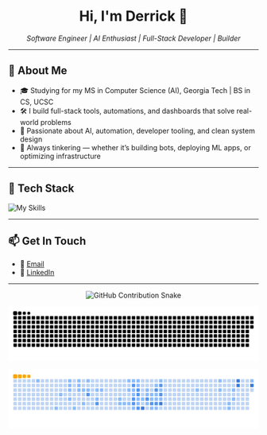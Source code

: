 <h1 align="center">Hi, I'm Derrick 👋</h1>
<p align="center">
  <em>Software Engineer | AI Enthusiast | Full-Stack Developer | Builder</em>
</p>

---

## 🚀 About Me

- 🎓 Studying for my MS in Computer Science (AI), Georgia Tech | BS in CS, UCSC  
- 🛠️ I build full-stack tools, automations, and dashboards that solve real-world problems  
- 🤖 Passionate about AI, automation, developer tooling, and clean system design  
- 🧠 Always tinkering — whether it’s building bots, deploying ML apps, or optimizing infrastructure

---

## 🧰 Tech Stack

![My Skills](https://skillicons.dev/icons?i=js,ts,react,tailwind,html,css,nodejs,express,postgres,mysql,mongodb,python,java,spring,azure,docker,git,github,vscode,linux)

---

## 📫 Get In Touch

- 📨 [Email](mailto:derrick.ko510@gmail.com)  
- 💼 [LinkedIn](https://www.linkedin.com/in/derrick-ko/)  

---

<p align="center">
  <picture>
    <source media="(prefers-color-scheme: dark)" srcset="https://raw.githubusercontent.com/derko510/derko510/output/github-snake-dark.svg" />
    <source media="(prefers-color-scheme: light)" srcset="https://raw.githubusercontent.com/derko510/derko510/output/github-snake.svg" />
    <img alt="GitHub Contribution Snake" src="https://raw.githubusercontent.com/derko510/derko510/output/github-snake.svg" />
  </picture>
</p>

<p align="center">
  <picture>
    <source
      media="(prefers-color-scheme: dark)"
      srcset="https://raw.githubusercontent.com/derko510/derko510/main/dist/github-snake-dark.svg"
    />
    <img
      alt="GitHub Contribution Snake"
      src="https://raw.githubusercontent.com/derko510/derko510/main/dist/github-snake.svg"
    />
  </picture>
</p>

<p align="center">
  <img
    src="https://raw.githubusercontent.com/derko510/derko510/main/dist/ocean.gif"
    alt="Animated snake in ocean theme"
  />
</p>
